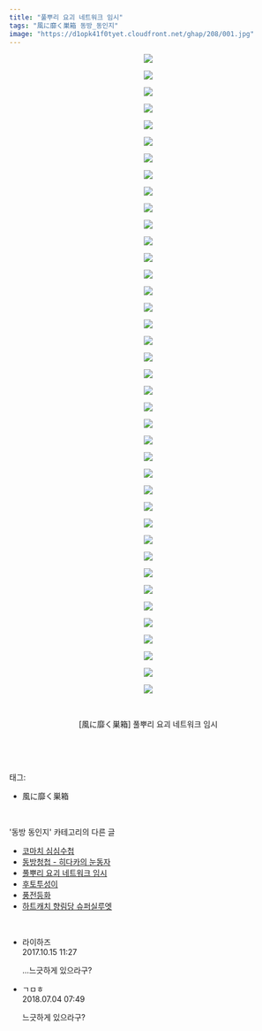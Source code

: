 ```yaml
---
title: "풀뿌리 요괴 네트워크 임시"
tags: "風に靡く巣箱 동방_동인지"
image: "https://d1opk41f0tyet.cloudfront.net/ghap/208/001.jpg"
---
```

<div class="article">
<p style="text-align: center; clear: none; float: none;"><img src="{{ site.imgserver10 }}/ghap/208/001.jpg"/></p>
<p style="text-align: center; clear: none; float: none;"><img src="{{ site.imgserver10 }}/ghap/208/002.png"/></p>
<p style="text-align: center; clear: none; float: none;"><img src="{{ site.imgserver10 }}/ghap/208/003.jpg"/></p>
<p style="text-align: center; clear: none; float: none;"><img src="{{ site.imgserver10 }}/ghap/208/004.jpg"/></p>
<p style="text-align: center; clear: none; float: none;"><img src="{{ site.imgserver10 }}/ghap/208/005.jpg"/></p>
<p style="text-align: center; clear: none; float: none;"><img src="{{ site.imgserver10 }}/ghap/208/006.jpg"/></p>
<p style="text-align: center; clear: none; float: none;"><img src="{{ site.imgserver10 }}/ghap/208/007.jpg"/></p>
<p style="text-align: center; clear: none; float: none;"><img src="{{ site.imgserver10 }}/ghap/208/008.jpg"/></p>
<p style="text-align: center; clear: none; float: none;"><img src="{{ site.imgserver10 }}/ghap/208/009.jpg"/></p>
<p style="text-align: center; clear: none; float: none;"><img src="{{ site.imgserver10 }}/ghap/208/010.jpg"/></p>
<p style="text-align: center; clear: none; float: none;"><img src="{{ site.imgserver10 }}/ghap/208/011.jpg"/></p>
<p style="text-align: center; clear: none; float: none;"><img src="{{ site.imgserver10 }}/ghap/208/012.jpg"/></p>
<p style="text-align: center; clear: none; float: none;"><img src="{{ site.imgserver10 }}/ghap/208/013.jpg"/></p>
<p style="text-align: center; clear: none; float: none;"><img src="{{ site.imgserver10 }}/ghap/208/014.jpg"/></p>
<p style="text-align: center; clear: none; float: none;"><img src="{{ site.imgserver10 }}/ghap/208/015.jpg"/></p>
<p style="text-align: center; clear: none; float: none;"><img src="{{ site.imgserver10 }}/ghap/208/016.jpg"/></p>
<p style="text-align: center; clear: none; float: none;"><img src="{{ site.imgserver10 }}/ghap/208/017.jpg"/></p>
<p style="text-align: center; clear: none; float: none;"><img src="{{ site.imgserver10 }}/ghap/208/018.jpg"/></p>
<p style="text-align: center; clear: none; float: none;"><img src="{{ site.imgserver10 }}/ghap/208/019.jpg"/></p>
<p style="text-align: center; clear: none; float: none;"><img src="{{ site.imgserver10 }}/ghap/208/020.jpg"/></p>
<p style="text-align: center; clear: none; float: none;"><img src="{{ site.imgserver10 }}/ghap/208/021.jpg"/></p>
<p style="text-align: center; clear: none; float: none;"><img src="{{ site.imgserver10 }}/ghap/208/022.jpg"/></p>
<p style="text-align: center; clear: none; float: none;"><img src="{{ site.imgserver10 }}/ghap/208/023.jpg"/></p>
<p style="text-align: center; clear: none; float: none;"><img src="{{ site.imgserver10 }}/ghap/208/024.jpg"/></p>
<p style="text-align: center; clear: none; float: none;"><img src="{{ site.imgserver10 }}/ghap/208/025.jpg"/></p>
<p style="text-align: center; clear: none; float: none;"><img src="{{ site.imgserver10 }}/ghap/208/026.jpg"/></p>
<p style="text-align: center; clear: none; float: none;"><img src="{{ site.imgserver10 }}/ghap/208/027.jpg"/></p>
<p style="text-align: center; clear: none; float: none;"><img src="{{ site.imgserver10 }}/ghap/208/028.jpg"/></p>
<p style="text-align: center; clear: none; float: none;"><img src="{{ site.imgserver10 }}/ghap/208/029.jpg"/></p>
<p style="text-align: center; clear: none; float: none;"><img src="{{ site.imgserver10 }}/ghap/208/030.jpg"/></p>
<p style="text-align: center; clear: none; float: none;"><img src="{{ site.imgserver10 }}/ghap/208/031.jpg"/></p>
<p style="text-align: center; clear: none; float: none;"><img src="{{ site.imgserver10 }}/ghap/208/032.jpg"/></p>
<p style="text-align: center; clear: none; float: none;"><img src="{{ site.imgserver10 }}/ghap/208/033.jpg"/></p>
<p style="text-align: center; clear: none; float: none;"><img src="{{ site.imgserver10 }}/ghap/208/034.jpg"/></p>
<p style="text-align: center; clear: none; float: none;"><img src="{{ site.imgserver10 }}/ghap/208/035.jpg"/></p>
<p style="text-align: center; clear: none; float: none;"><img src="{{ site.imgserver10 }}/ghap/208/036.jpg"/></p>
<p style="text-align: center; clear: none; float: none;"><img src="{{ site.imgserver10 }}/ghap/208/037.jpg"/></p>
<p style="text-align: center; clear: none; float: none;"><img src="{{ site.imgserver10 }}/ghap/208/038.jpg"/></p>
<p style="text-align: center; clear: none; float: none;"><img src="{{ site.imgserver10 }}/ghap/208/039.jpg"/></p>
<p style="text-align: center; clear: none; float: none;"><br/></p>
<p style="text-align: center; clear: none; float: none;">[風に靡く巣箱] 풀뿌리 요괴 네트워크 임시</p>
<p><br/></p>
</div><br/>
<div class="tagTrail">
<p>태그: </p>
<ul>
<li>風に靡く巣箱</li>
</ul>
</div><br/>
<div class="another">
<p>'동방 동인지' 카테고리의 다른 글</p>
<ul>
<li><a href="/ghap_210">코마치 심심수첩</a></li>
<li><a href="/ghap_209">동방청첩 - 히다카의 눈동자</a></li>
<li><a href="/ghap_208">풀뿌리 요괴 네트워크 임시</a></li>
<li><a href="/ghap_207">후토투성이</a></li>
<li><a href="/ghap_206">풍전등화</a></li>
<li><a href="/ghap_205">하트캐치 향림당 슈퍼실루엣</a></li>
</ul>
</div><br/>
<div class="cb_module cb_fluid">
<div class="cb_wrt cb_profile">
<div class="comment">
<ul>
<li class="cb_thumb_off" id="comment15105806">
<div class="cb_comment_area">
<div class="cb_info_area">
<div class="cb_section">
<span class="cb_nick_name">라이하즈</span>
</div>
<div class="cb_section">
<span class="cb_date">2017.10.15 11:27 </span>
</div>
</div>
<div class="cb_dsc_comment">
<p class="cb_dsc">
											...느긋하게 있으라구?
										</p>
</div>
</div></li>
<li class="cb_thumb_off" id="comment15280437">
<div class="cb_comment_area">
<div class="cb_info_area">
<div class="cb_section">
<span class="cb_nick_name">ㄱㅁㅎ</span>
</div>
<div class="cb_section">
<span class="cb_date">2018.07.04 07:49 </span>
</div>
</div>
<div class="cb_dsc_comment">
<p class="cb_dsc">
											느긋하게 있으라구?
										</p>
</div>
</div></li>
</ul>
</div>
</div><!-- commentList close -->
</div><br/>
